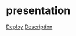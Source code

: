 # presentation
[Deploy](https://janeellison.github.io/presentation/presentation/index)
[Description](https://github.com/JaneEllison/presentation/blob/master/presentation/description.md)
